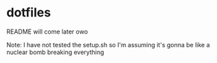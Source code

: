 # dotfiles

README will come later owo

Note: I have not tested the setup.sh so I'm assuming it's gonna be like a nuclear bomb breaking everything
